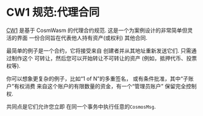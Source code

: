 # CW1 规范:代理合同

[CW1](https://github.com/CosmWasm/cosmwasm-plus/tree/master/packages/cw1) 是基于 CosmWasm 的代理合约规范.
这是一个为案例设计的非常简单但灵活的界面
一份合同旨在代表他人持有资产(或权利)
其他合同.

最简单的例子是一个合约，它将接受来自
创建者并从其地址重新发送它们. 只需通过制作这个
可转让，然后您可以开始转让不可转让的资产
(例如，抵押代币、投票权等).

你可以想象更复杂的例子，比如“1 of N”的多重签名，
或有条件批准，其中“子账户”有权消费
来自这个账户的有限数量的资金，有一个“管理员账户”
保留完全控制权.

共同点是它们允许您立即
在同一个事务中执行任意的`CosmosMsg`.
